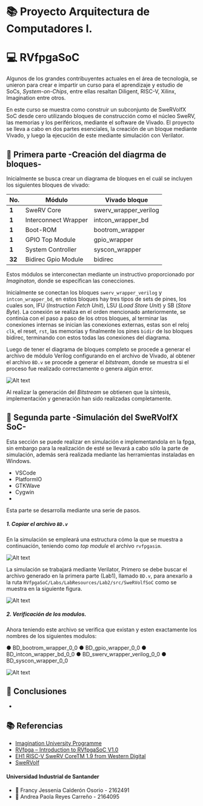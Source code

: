 # 📚 Proyecto Arquitectura de Computadores I.

# 💻 RVfpgaSoC

Algunos de los grandes contribuyentes actuales en el área de tecnología, se unieron para crear e impartir un curso para el aprendizaje y estudio de SoCs, _System-on-Chips_, entre ellas resaltan Diligent, RISC-V, Xilinx, Imagination entre otros. 

En este curso se muestra como construir un subconjunto de SweRVolfX SoC desde cero utilizando bloques de construcción como el núcleo SweRV, las memorias y los periféricos, mediante el software de Vivado.
El proyecto se lleva a cabo en dos partes esenciales, la creación de un bloque mediante Vivado, y luego la ejecución de este mediante simulación con Verilator.

## 📌  Primera parte -Creación del diagrma de bloques-
Inicialmente se busca crear un diagrama de bloques en el cuál se incluyen los siguientes bloques de vivado:

| **No.** 	| **Módulo**           	| **Vivado bloque**     	|
|---------	|----------------------	|-----------------------	|
| **1**   	| SweRV Core           	| swerv_wrapper_verilog 	|
| **1**   	| Interconnect Wrapper 	| intcon_wrapper_bd     	|
| **1**   	| Boot-ROM             	| bootrom_wrapper       	|
| **1**   	| GPIO Top Module      	| gpio_wrapper          	|
| **1**   	| System Controller    	| syscon_wrapper        	|
| **32**  	| Bidirec Gpio Module  	| bidirec               	|


Estos módulos se interconectan mediante un instructivo proporcionado por _Imaginaton_, donde se especifican las conecciones.

Inicialmente se conectan los bloques `swerv_wrapper_verilog` y `intcon_wrapper_bd`, en estos bloques hay tres tipos de sets de pines, los cuales son,  IFU (_Instruction Fetch Unit_), LSU (_Load Store Unit_) y SB (_Store Byte_). La conexión se realiza en el orden mencionado anteriormente, se continúa con el paso a paso de los otros bloques, al terminar las conexiones internas se inician las conexiones externas, estas son el reloj `clk`, el reset, `rst`, las memorias y finalmente los pines `bidir` de lso bloques bidirec, terminando con estos todas las conexiones del diagrama.

Luego de tener el diagrama de bloques completo se procede a generar el archivo de módulo Verilog configurando en el archivo de Vivado, al obtener el archivo `BD.v` se procede a generar el _bitstream_, donde se muestra si el proceso fue realizado correctamente o genera algún error.


![Alt text](https://i.imgur.com/ETXEuHu.png)

Al realizar la generación del _Bitstream_ se obtienen que la síntesis, implementación y generación han sido realizadas completamente. 

## 📌  Segunda parte -Simulación del SweRVolfX SoC-


Esta sección se puede realizar en simulación e implementandola en la fpga, sin embargo para la realización de esté se llevará a cabo sólo la parte de simulación, además será realizada mediante las herramientas instaladas en Windows.
* VSCode
* PlatformIO
* GTKWave
* Cygwin
* 
Esta parte se desarrolla mediante una serie de pasos.

##### 1. Copiar el archivo `BD.v`

En la simulación se empleará una estructura cómo la que se muestra a continuación, teniendo como _top module_ el archivo `rvfpgasim`.

![Alt text](https://i.imgur.com/j6OcABD.png)

La simulación se trabajará mediante Verilator, Primero se debe buscar el archivo generado en la primera parte (Lab1), llamado `BD.v`, para anexarlo a la ruta `RVfpgaSoC/Labs/LabResources/Lab2/src/SweRVolfSoC` como se muestra en la siguiente figura.

![Alt text](https://i.imgur.com/EJXBFSb.png)
##### 2. Verificación de los modulos.

Ahora teniendo este archivo se verifica que existan y esten exactamente los nombres de los siguientes modulos: 

●	BD_bootrom_wrapper_0_0
●	BD_gpio_wrapper_0_0
●	BD_intcon_wrapper_bd_0_0
●	BD_swerv_wrapper_verilog_0_0
●	BD_syscon_wrapper_0_0

![Alt text](https://i.imgur.com/U6Dm4sa.png)



## 🔖 Conclusiones

*


## 📚 Referencias

* [Imagination University Programme](https://university.imgtec.com/) 
* [RVfpga – Introduction to RVfpgaSoC  V1.0](https://university.imgtec.com/resources/download/rvfpgasoc-v1-0/)
* [EH1 RISC-V SweRV CoreTM 1.9 from Western Digital](https://github.com/chipsalliance/Cores-SweRV.git) 
* [SweRVolf](https://github.com/chipsalliance/Cores-SweRVolf.git) 




#### Universidad Industrial de Santander
* 👩 Francy Jessenia Calderón Osorio - 2162491
* 👩 Andrea Paola Reyes Carreño - 2164095

